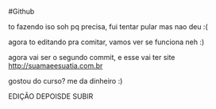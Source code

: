 #Github

to fazendo iso soh pq precisa, fui tentar pular mas nao deu :(

agora to editando pra comitar, vamos ver se funciona neh :)

agora vai ser o segundo commit, e esse vai ter site http://suamaeesuatia.com.br

gostou do curso? me da dinheiro :)

EDIÇÃO DEPOISDE SUBIR
